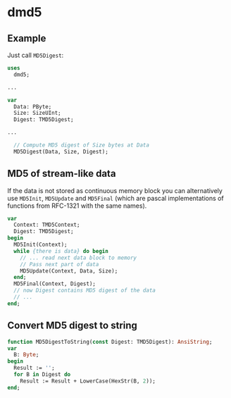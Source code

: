 # dmd5

## Example

Just call `MD5Digest`:

```pascal
uses
  dmd5;

...

var
  Data: PByte;
  Size: SizeUInt;
  Digest: TMD5Digest;

...

  // Compute MD5 digest of Size bytes at Data
  MD5Digest(Data, Size, Digest);
```

## MD5 of stream-like data

If the data is not stored as continuous memory block you can alternatively use  `MD5Init`, `MD5Update` and `MD5Final` (which are pascal implementations of functions from RFC-1321 with the same names).

```pascal
var
  Context: TMD5Context;
  Digest: TMD5Digest;
begin
  MD5Init(Context);
  while {there is data} do begin
    // ... read next data block to memory
    // Pass next part of data
    MD5Update(Context, Data, Size);
  end;
  MD5Final(Context, Digest);
  // now Digest contains MD5 digest of the data
  // ...
end;
```

## Convert MD5 digest to string

```pascal
function MD5DigestToString(const Digest: TMD5Digest): AnsiString;
var
  B: Byte;
begin
  Result := '';
  for B in Digest do
    Result := Result + LowerCase(HexStr(B, 2));
end;
```
